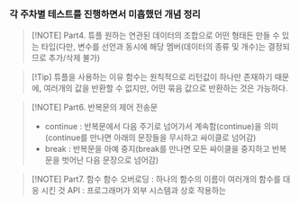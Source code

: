 ### 각 주차별 테스트를 진행하면서 미흡했던 개념 정리 

> [!NOTE] Part4. 튜플
> 원하는 연관된 데이터의 조합으로 어떤 형태든 만들 수 있는 타입(다만, 변수를 선언과 동시에 해당 멤버(데이터의 종류 및 개수)는 결정되므로 추가/삭제 불가)

> [!Tip] 튜플을 사용하는 이유
> 함수는 원칙적으로 리턴값이 하나만 존재하기 때문에, 여러개의 값을 반환할 수 없지만, 어떤 묶음 값으로 반환하는 것은 가능하다.

> [!NOTE] Part6. 반복문의 제어 전송문
> - continue : 반복문에서 다음 주기로 넘어가서 계속함(continue)을 의미(continue를 만나면 아래의 문장들을 무시하고 싸이클로 넘어감)
> - break : 반복문을 아예 중지(break를 만나면 모든 싸이클을 중지하고 반복문을 벗어난 다음 문장으로 넘어감)

> [!NOTE] Part7. 함수
> 함수 오버로딩 : 하나의 함수의 이름이 여러개의 함수를 대응 시킨 것 
> API : 프로그래머가 외부 시스템과 상호 작용하는 